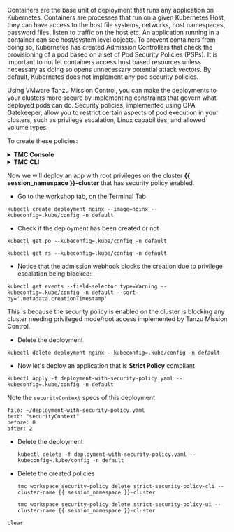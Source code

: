 Containers are the base unit of deployment that runs any application on Kubernetes. Containers are processes that run on a given Kubernetes Host, they can have access to the host file systems, networks, host namespaces, password files, listen to traffic on the host etc. 
An application running in a container can see host/system level objects. To prevent containers from doing so, Kubernetes has created Admission Controllers that check the provisioning of a pod based on a set of Pod Security Policies (PSPs). It is important to not let containers access host based resources unless necessary as doing so opens unnecessary potential attack vectors. By default, Kubernetes does not implement any pod security policies.

Using VMware Tanzu Mission Control, you can make the deployments to your clusters more secure by implementing constraints that govern what deployed pods can do. Security policies, implemented using OPA Gatekeeper, allow you to restrict certain aspects of pod execution in your clusters, such as privilege escalation, Linux capabilities, and allowed volume types.

To create these policies:

<details>
<summary><b>TMC Console</b></summary>
<p>

* Click on the **Security** tab within the policy assignments section and click on the **Clusters** view if you are still seeing **Workspaces**.

* Click on the **{{ session_namespace }}-cluster** Cluster under the Cluster Group **tko-day1-ops** 

* Click **Create Security Policy**

* Select the **Security template** *Strict*

* Provide a policy name `strict-security-policy-ui`{{copy}}

* Click **Create policy**

</p>
</details>

<details>
<summary><b>TMC CLI</b></summary>
<p>

* Before we apply this policy using the TMC CLI, let's have a look on its definition and do some modifications

```editor:open-file
file: ~/strict-security-policy.yaml
```

```editor:select-matching-text
file: ~/strict-security-policy.yaml
text: "clusterName: (.*)"
isRegex: true
group: 1
```

```editor:replace-text-selection
file: ~/strict-security-policy.yaml
text: "{{ session_namespace }}-cluster"
```
* Create the image policy 

    ```execute-1
    tmc cluster security-policy create -f strict-security-policy.yaml
    ```

* Confirm that the policy has been created and synced to the {{ session_namespace }}-cluster   

    ```execute-1
    tmc cluster security-policy get strict-security-policy-cli --cluster-name {{ session_namespace }}-cluster
    ```

    ```execute-2
    kubectl get opapolicies.intents.tmc.cloud.vmware.com --kubeconfig=.kube/config
    ```
    You should get both `strict-security-policy-cli` and `strict-security-policy-ui` listed
    
* Wait until all pods in **gatekeeper-system** Namespace are in **1/1 Ready** Status

    ```execute-2
    kubectl get pods -n gatekeeper-system
    ```    
</p>
</details>
<p>
</p>

Now we will deploy an app with root privileges on the cluster **{{ session_namespace }}-cluster** that has security policy enabled.

* Go to the workshop tab, on the Terminal Tab

```execute-1
kubectl create deployment nginx --image=nginx --kubeconfig=.kube/config -n default
```

* Check if the deployment has been created or not

```execute-1
kubectl get po --kubeconfig=.kube/config -n default
```

```execute-1
kubectl get rs --kubeconfig=.kube/config -n default
```

* Notice that the admission webhook blocks the creation due to privilege escalation being blocked:

```execute-1
kubectl get events --field-selector type=Warning --kubeconfig=.kube/config -n default --sort-by='.metadata.creationTimestamp'
```

This is because the security policy is enabled on the cluster is blocking any cluster needing privileged mode/root access implemented by Tanzu Mission Control.

* Delete the deployment

```execute-1
kubectl delete deployment nginx --kubeconfig=.kube/config -n default
```

* Now let's deploy an application that is **Strict Policy** compliant 

```execute-1
kubectl apply -f deployment-with-security-policy.yaml --kubeconfig=.kube/config -n default
```

Note the `securityContext` specs of this deployment 

```editor:select-matching-text
file: ~/deployment-with-security-policy.yaml
text: "securityContext"
before: 0
after: 2
```
* Delete the deployment

    ```execute-1
    kubectl delete -f deployment-with-security-policy.yaml --kubeconfig=.kube/config -n default
    ```
* Delete the created policies  

    ```execute-1
    tmc workspace security-policy delete strict-security-policy-cli --cluster-name {{ session_namespace }}-cluster
    ```
    ```execute-1
    tmc workspace security-policy delete strict-security-policy-ui --cluster-name {{ session_namespace }}-cluster
    ```
```execute-all
clear
```    